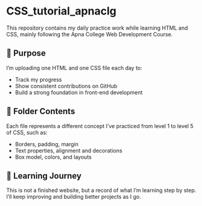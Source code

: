 # CSS_tutorial_apnaclg

This repository contains my daily practice work while learning HTML and CSS, mainly following the Apna College Web Development Course.

## 📅 Purpose
I’m uploading one HTML and one CSS file each day to:
- Track my progress
- Show consistent contributions on GitHub
- Build a strong foundation in front-end development

## 📁 Folder Contents
Each file represents a different concept I’ve practiced from level 1 to level 5 of CSS, such as:
- Borders, padding, margin
- Text properties, alignment and decorations
- Box model, colors, and layouts

## 🚀 Learning Journey
This is not a finished website, but a record of what I’m learning step by step.
I’ll keep improving and building better projects as I go.
